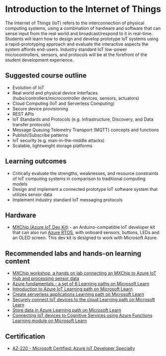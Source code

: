 # Introduction to the Internet of Things

The Internet of Things (IoT) refers to the interconnection of physical computing systems, using a combination of hardware and software that can sense input from the real world and broadcast/respond to it in real-time. Students will learn how to design and develop prototype IoT systems using a rapid-prototyping approach and evaluate the interactive aspects the system affords end-users. Industry standard IoT low-power microcontrollers, sensors, and protocols will be at the forefront of the student development experience.

## Suggested course outline

* Evolution of IoT
* Real world and physical device interfaces (hubs/controllers/microcontroller devices, sensors, actuators)
* Cloud Computing (IoT and Serverless Computing)
* Secure device provisioning
* REST APIs
* IoT Standards and Protocols (e.g. Infrastructure, Discovery, and Data transfer protocols)
* Message Queuing Telemetry Transport (MQTT) concepts and functions
* Publish/Subscribe patterns
* IoT security (e.g. man-in-the-middle attacks)
* Scalable, lightweight storage platforms

## Learning outcomes

* Critically evaluate the strengths, weaknesses, and resource constraints of IoT computing systems in comparison to traditional computing models
* Design and implement a connected prototype IoT software system that utilizes sensor data
* Implement industry standard IoT messaging protocols

## Hardware

* [MXChip (Azure IoT Dev Kit)](https://microsoft.github.io/azure-iot-developer-kit/) - an Arduino-compatible IoT developer kit that can also run [Azure RTOS](https://github.com/azure-rtos/getting-started/tree/master/MXChip/AZ3166), with onboard sensors, buttons, LEDs and an OLED screen. This dev kit is designed to work with Microsoft Azure.

## Recommended labs and hands-on learning content

* [MXChip workshop, a hands on lab connecting an MXChip to Azure IoT Hub and processing sensor data](../labs/iot/mxchip-workshop)
* [Azure fundamentals - a set of 6 Learning paths on Microsoft Learn](https://docs.microsoft.com/learn/paths/az-900-describe-cloud-concepts/?WT.mc_id=academic-7372-jabenn)
* [Introduction to Azure IoT Learning path on Microsoft Learn](https://docs.microsoft.com/learn/paths/introduction-to-azure-iot/?WT.mc_id=academic-7372-jabenn)
* [Create serverless applications Learning path on Microsoft Learn](https://docs.microsoft.com/learn/paths/create-serverless-applications/?WT.mc_id=academic-7372-jabenn)
* [Securely connect IoT devices to the cloud Learning path on Microsoft Learn](https://docs.microsoft.com/learn/paths/securely-connect-iot-devices/?WT.mc_id=academic-7372-jabenn)
* [Store data in Azure Learning path on Microsoft Learn](https://docs.microsoft.com/learn/paths/store-data-in-azure/?WT.mc_id=academic-7372-jabenn)
* [Connecting IoT devices to Cognitive Services using Azure Functions Learning module on Microsoft Learn](https://docs.microsoft.com/learn/modules/connecting-iot-devices-cognitive-services-azure-functions/?WT.mc_id=academic-7372-jabenn)

## Certification

* [AZ-220 - Microsoft Certified: Azure IoT Developer Specialty](https://docs.microsoft.com/learn/certifications/azure-iot-developer-specialty?WT.mc_id=academic-7372-jabenn)